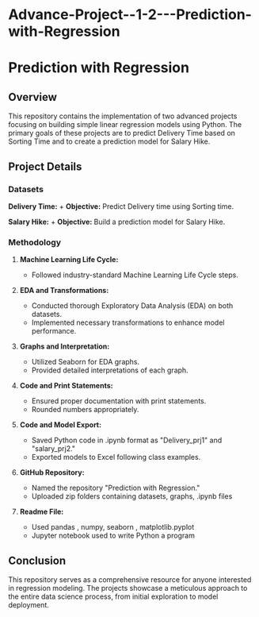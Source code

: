 # Advance-Project--1-2---Prediction-with-Regression
# Prediction with Regression
## Overview
This repository contains the implementation of two advanced projects focusing on building simple linear regression models using Python. The primary goals of these projects are to predict Delivery Time based on Sorting Time and to create a prediction model for Salary Hike.

## Project Details
### Datasets
**Delivery Time:**
     + **Objective:** Predict Delivery time using Sorting time.

**Salary Hike:**
     + **Objective:** Build a prediction model for Salary Hike.

### Methodology

1. **Machine Learning Life Cycle:**
     
     + Followed industry-standard Machine Learning Life Cycle steps.

2. **EDA and Transformations:**

     + Conducted thorough Exploratory Data Analysis (EDA) on both datasets.
     + Implemented necessary transformations to enhance model performance.

3. **Graphs and Interpretation:**

     + Utilized Seaborn for EDA graphs.
     + Provided detailed interpretations of each graph.

4. **Code and Print Statements:**

     + Ensured proper documentation with print statements.
     + Rounded numbers appropriately.

 5. **Code and Model Export:**

     + Saved Python code in .ipynb format as "Delivery_prj1" and "salary_prj2."
     + Exported models to Excel following class examples.

6. **GitHub Repository:**

     + Named the repository "Prediction with Regression."
     + Uploaded zip folders containing datasets, graphs, .ipynb files

7. **Readme File:**

     + Used pandas , numpy, seaborn , matplotlib.pyplot
     + Jupyter notebook used to write Python a program

## Conclusion
This repository serves as a comprehensive resource for anyone interested in regression modeling. The projects showcase a meticulous approach to the entire data science process, from initial exploration to model deployment.
